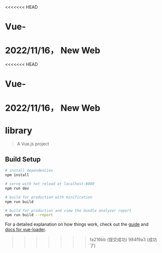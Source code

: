 <<<<<<< HEAD
# Vue-
2022/11/16， New Web
=======
<<<<<<< HEAD
# Vue-
2022/11/16， New Web
=======
# library

> A Vue.js project

## Build Setup

``` bash
# install dependencies
npm install

# serve with hot reload at localhost:8080
npm run dev

# build for production with minification
npm run build

# build for production and view the bundle analyzer report
npm run build --report
```

For a detailed explanation on how things work, check out the [guide](http://vuejs-templates.github.io/webpack/) and [docs for vue-loader](http://vuejs.github.io/vue-loader).
>>>>>>> fa216bb (提交成功)
>>>>>>> 984f9a3 (成功了)
